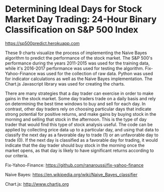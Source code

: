 # Determining Ideal Days for Stock Market Day Trading: 24-Hour Binary Classification on S&P 500 Index

https://sp500predict.herokuapp.com

These 9 charts visualize the process of implementing the Naive Bayes algorithm to predict the performance of the stock market. The S&P 500's performance during the years 2011-2015 was used for the training data, while it's 2016-2017 performance was used for testing the algorithm. Fix-Yahoo-Finance was used for the collection of raw data. Python was used for indicator calculations as well as the Naive Bayes implementation. The Chart.js Javascript library was used for creating the charts.

There are many strategies that a day trader can exercise in order to make gains in the stock market. Some day traders trade on a daily basis and rely on determining the best time windows to buy and sell for each day. In contrast, other day traders rely on choosing particular days that indicate strong potential for positive returns, and make gains by buying stock in the morning and selling that stock in the afternoon. This is the type of day trader that would find this type of stock analysis useful. The code can be applied by collecting price data up to a particular day, and using that data to classify the next day as a favorable day to trade (1) or an unfavorable day to trade (0). If the next day is classified as a favorable day for trading, it would indicate that the day trader should buy stock in the morning once the market opens, as that day is likely to have significant returns according to our criteria.




Fix-Yahoo-Finance: https://github.com/ranaroussi/fix-yahoo-finance

Naive Bayes: https://en.wikipedia.org/wiki/Naive_Bayes_classifier

Chart.js: http://www.chartjs.org

